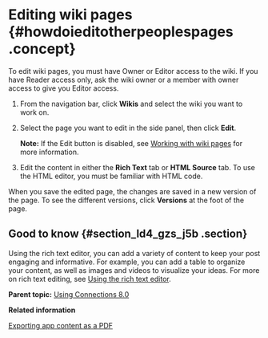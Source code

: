 # Editing wiki pages {#howdoieditotherpeoplespages .concept}

To edit wiki pages, you must have Owner or Editor access to the wiki. If you have Reader access only, ask the wiki owner or a member with owner access to give you Editor access.

1.  From the navigation bar, click **Wikis** and select the wiki you want to work on.
2.  Select the page you want to edit in the side panel, then click **Edit**.

    **Note:** If the Edit button is disabled, see [Working with wiki pages](../communities/t_com_wiki_pages.md) for more information.

3.  Edit the content in either the **Rich Text** tab or **HTML Source** tab. To use the HTML editor, you must be familiar with HTML code.

When you save the edited page, the changes are saved in a new version of the page. To see the different versions, click **Versions** at the foot of the page.

## Good to know {#section_ld4_gzs_j5b .section}

Using the rich text editor, you can add a variety of content to keep your post engaging and informative. For example, you can add a table to organize your content, as well as images and videos to visualize your ideas. For more on rich text editing, see [Using the rich text editor](../eucommon/eucommon_ckeditor.md).

**Parent topic:** [Using Connections 8.0](../welcome/welcome_end_user.md)

**Related information**  


[Exporting app content as a PDF](../eucommon/t_eucommon_export_as_pdf.md)

